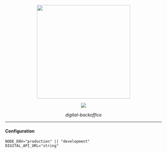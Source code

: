 <p align="center">
    <img width="300" src="assets/logo-v1_full.svg">
</p>
<div align="center">
    <a href="https://github.com/safari-digital"><img src="https://img.shields.io/badge/safari-digital-green.svg"></a>
</div>

<p align="center">
    <em>digital-backoffice</em>
</p>

---

#### Configuration

```
NODE_ENV="production" || "development"
DIGITAL_API_URL="string"
```
